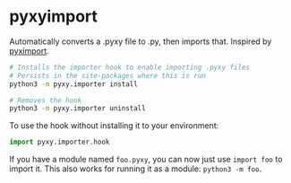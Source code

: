 # pyxyimport

Automatically converts a .pyxy file to .py, then imports that. Inspired by [pyximport](https://github.com/cython/cython/tree/master/pyximport).

```sh
# Installs the importer hook to enable importing .pyxy files
# Persists in the site-packages where this is run
python3 -m pyxy.importer install

# Removes the hook
python3 -m pyxy.importer uninstall
```

To use the hook without installing it to your environment:

```python
import pyxy.importer.hook
```

If you have a module named `foo.pyxy`, you can now just use `import foo` to import it. This also works for running it as a module: `python3 -m foo`.
